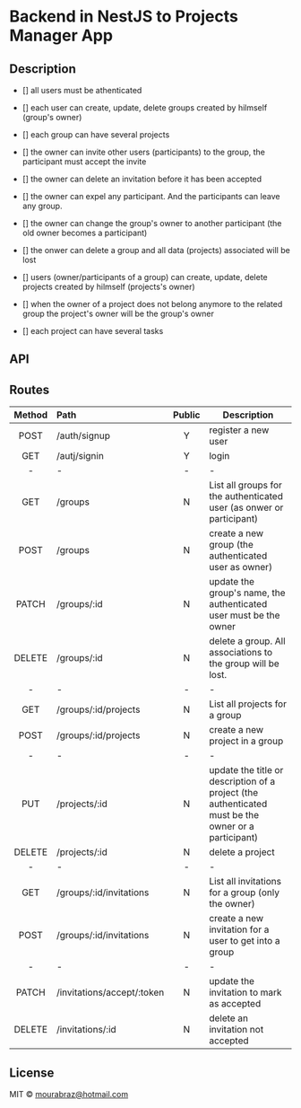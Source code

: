 # Backend in NestJS to Projects Manager App

## Description

- [] all users must be athenticated
- [] each user can create, update, delete groups created by hilmself (group's owner)
- [] each group can have several projects
- [] the owner can invite other users (participants) to the group, the participant must accept the invite
- [] the owner can delete an invitation before it has been accepted
- [] the owner can expel any participant. And the participants can leave any group.
- [] the owner can change the group's owner to another participant (the old owner becomes a participant)
- [] the onwer can delete a group and all data (projects) associated will be lost

- [] users (owner/participants of a group) can create, update, delete projects created by hilmself (projects's owner)
- [] when the owner of a project does not belong anymore to the related group the project's owner will be the group's owner
- [] each project can have several tasks

## API

## Routes

| Method | Path                       | Public | Description                                                                                         |
| :----: | :------------------------- | :----: | --------------------------------------------------------------------------------------------------- |
|  POST  | /auth/signup               |   Y    | register a new user                                                                                 |
|  GET   | /autj/signin               |   Y    | login                                                                                               |
|   -    | -                          |   -    | -                                                                                                   |
|  GET   | /groups                    |   N    | List all groups for the authenticated user (as onwer or participant)                                |
|  POST  | /groups                    |   N    | create a new group (the authenticated user as owner)                                                |
| PATCH  | /groups/:id                |   N    | update the group's name, the authenticated user must be the owner                                   |
| DELETE | /groups/:id                |   N    | delete a group. All associations to the group will be lost.                                         |
|   -    | -                          |   -    | -                                                                                                   |
|  GET   | /groups/:id/projects       |   N    | List all projects for a group                                                                       |
|  POST  | /groups/:id/projects       |   N    | create a new project in a group                                                                     |
|   -    | -                          |   -    | -                                                                                                   |
|  PUT   | /projects/:id              |   N    | update the title or description of a project (the authenticated must be the owner or a participant) |
| DELETE | /projects/:id              |   N    | delete a project                                                                                    |
|   -    | -                          |   -    | -                                                                                                   |
|  GET   | /groups/:id/invitations    |   N    | List all invitations for a group (only the owner)                                                   |
|  POST  | /groups/:id/invitations    |   N    | create a new invitation for a user to get into a group                                              |
|   -    | -                          |   -    | -                                                                                                   |
| PATCH  | /invitations/accept/:token |   N    | update the invitation to mark as accepted                                                           |
| DELETE | /invitations/:id           |   N    | delete an invitation not accepted                                                                   |

## License

MIT © mourabraz@hotmail.com
